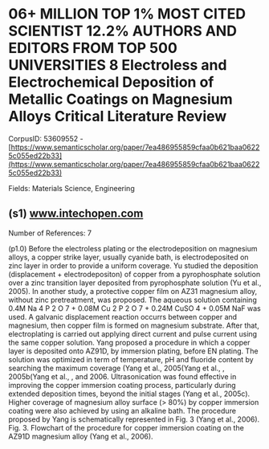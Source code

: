# 06+ MILLION TOP 1% MOST CITED SCIENTIST 12.2% AUTHORS AND EDITORS FROM TOP 500 UNIVERSITIES 8 Electroless and Electrochemical Deposition of Metallic Coatings on Magnesium Alloys Critical Literature Review

CorpusID: 53609552 - [https://www.semanticscholar.org/paper/7ea486955859cfaa0b621baa06225c055ed22b33](https://www.semanticscholar.org/paper/7ea486955859cfaa0b621baa06225c055ed22b33)

Fields: Materials Science, Engineering

## (s1) www.intechopen.com
Number of References: 7

(p1.0) Before the electroless plating or the electrodeposition on magnesium alloys, a copper strike layer, usually cyanide bath, is electrodeposited on zinc layer in order to provide a uniform coverage. Yu studied the deposition (displacement + electrodepositon) of copper from a pyrophosphate solution over a zinc transition layer deposited from pyrophosphate solution (Yu et al., 2005). In another study, a protective copper film on AZ31 magnesium alloy, without zinc pretreatment, was proposed. The aqueous solution containing 0.4M Na 4 P 2 O 7 + 0.08M Cu 2 P 2 O 7 + 0.24M CuSO 4 + 0.05M NaF was used. A galvanic displacement reaction occurrs between copper and magnesium, then copper film is formed on magnesium substrate. After that, electroplating is carried out applying direct current and pulse current using the same copper solution. Yang proposed a procedure in which a copper layer is deposited onto AZ91D, by immersion plating, before EN plating. The solution was optimized in term of temperature, pH and fluoride content by searching the maximum coverage (Yang et al., 2005(Yang et al., , 2005b(Yang et al., , and 2006. Ultrasonication was found effective in improving the copper immersion coating process, particularly during extended deposition times, beyond the initial stages (Yang et al., 2005c). Higher coverage of magnesium alloy surface (> 80%) by copper immersion coating were also achieved by using an alkaline bath. The procedure proposed by Yang is schematically represented in Fig. 3 (Yang et al., 2006). Fig. 3. Flowchart of the procedure for copper immersion coating on the AZ91D magnesium alloy (Yang et al., 2006).
